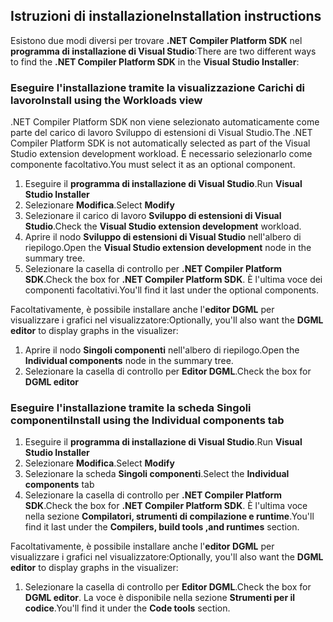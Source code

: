 ## <a name="installation-instructions"></a><span data-ttu-id="bb1e5-101">Istruzioni di installazione</span><span class="sxs-lookup"><span data-stu-id="bb1e5-101">Installation instructions</span></span> 

<span data-ttu-id="bb1e5-102">Esistono due modi diversi per trovare **.NET Compiler Platform SDK** nel **programma di installazione di Visual Studio**:</span><span class="sxs-lookup"><span data-stu-id="bb1e5-102">There are two different ways to find the **.NET Compiler Platform SDK** in the **Visual Studio Installer**:</span></span>

### <a name="install-using-the-workloads-view"></a><span data-ttu-id="bb1e5-103">Eseguire l'installazione tramite la visualizzazione Carichi di lavoro</span><span class="sxs-lookup"><span data-stu-id="bb1e5-103">Install using the Workloads view</span></span>

<span data-ttu-id="bb1e5-104">.NET Compiler Platform SDK non viene selezionato automaticamente come parte del carico di lavoro Sviluppo di estensioni di Visual Studio.</span><span class="sxs-lookup"><span data-stu-id="bb1e5-104">The .NET Compiler Platform SDK is not automatically selected as part of the Visual Studio extension development workload.</span></span> <span data-ttu-id="bb1e5-105">È necessario selezionarlo come componente facoltativo.</span><span class="sxs-lookup"><span data-stu-id="bb1e5-105">You must select it as an optional component.</span></span>

1. <span data-ttu-id="bb1e5-106">Eseguire il **programma di installazione di Visual Studio**.</span><span class="sxs-lookup"><span data-stu-id="bb1e5-106">Run **Visual Studio Installer**</span></span> 
1. <span data-ttu-id="bb1e5-107">Selezionare **Modifica**.</span><span class="sxs-lookup"><span data-stu-id="bb1e5-107">Select **Modify**</span></span> 
1. <span data-ttu-id="bb1e5-108">Selezionare il carico di lavoro **Sviluppo di estensioni di Visual Studio**.</span><span class="sxs-lookup"><span data-stu-id="bb1e5-108">Check the **Visual Studio extension development** workload.</span></span>
1. <span data-ttu-id="bb1e5-109">Aprire il nodo **Sviluppo di estensioni di Visual Studio** nell'albero di riepilogo.</span><span class="sxs-lookup"><span data-stu-id="bb1e5-109">Open the **Visual Studio extension development** node in the summary tree.</span></span>
1. <span data-ttu-id="bb1e5-110">Selezionare la casella di controllo per **.NET Compiler Platform SDK**.</span><span class="sxs-lookup"><span data-stu-id="bb1e5-110">Check the box for **.NET Compiler Platform SDK**.</span></span> <span data-ttu-id="bb1e5-111">È l'ultima voce dei componenti facoltativi.</span><span class="sxs-lookup"><span data-stu-id="bb1e5-111">You'll find it last under the optional components.</span></span>

<span data-ttu-id="bb1e5-112">Facoltativamente, è possibile installare anche l'**editor DGML** per visualizzare i grafici nel visualizzatore:</span><span class="sxs-lookup"><span data-stu-id="bb1e5-112">Optionally, you'll also want the **DGML editor** to display graphs in the visualizer:</span></span>

1. <span data-ttu-id="bb1e5-113">Aprire il nodo **Singoli componenti** nell'albero di riepilogo.</span><span class="sxs-lookup"><span data-stu-id="bb1e5-113">Open the **Individual components** node in the summary tree.</span></span>
1. <span data-ttu-id="bb1e5-114">Selezionare la casella di controllo per **Editor DGML**.</span><span class="sxs-lookup"><span data-stu-id="bb1e5-114">Check the box for **DGML editor**</span></span>

### <a name="install-using-the-individual-components-tab"></a><span data-ttu-id="bb1e5-115">Eseguire l'installazione tramite la scheda Singoli componenti</span><span class="sxs-lookup"><span data-stu-id="bb1e5-115">Install using the Individual components tab</span></span>

1. <span data-ttu-id="bb1e5-116">Eseguire il **programma di installazione di Visual Studio**.</span><span class="sxs-lookup"><span data-stu-id="bb1e5-116">Run **Visual Studio Installer**</span></span> 
1. <span data-ttu-id="bb1e5-117">Selezionare **Modifica**.</span><span class="sxs-lookup"><span data-stu-id="bb1e5-117">Select **Modify**</span></span> 
1. <span data-ttu-id="bb1e5-118">Selezionare la scheda **Singoli componenti**.</span><span class="sxs-lookup"><span data-stu-id="bb1e5-118">Select the **Individual components** tab</span></span> 
1. <span data-ttu-id="bb1e5-119">Selezionare la casella di controllo per **.NET Compiler Platform SDK**.</span><span class="sxs-lookup"><span data-stu-id="bb1e5-119">Check the box for **.NET Compiler Platform SDK**.</span></span> <span data-ttu-id="bb1e5-120">È l'ultima voce nella sezione **Compilatori, strumenti di compilazione e runtime**.</span><span class="sxs-lookup"><span data-stu-id="bb1e5-120">You'll find it last under the **Compilers, build tools ,and runtimes** section.</span></span>

<span data-ttu-id="bb1e5-121">Facoltativamente, è possibile installare anche l'**editor DGML** per visualizzare i grafici nel visualizzatore:</span><span class="sxs-lookup"><span data-stu-id="bb1e5-121">Optionally, you'll also want the **DGML editor** to display graphs in the visualizer:</span></span>

1. <span data-ttu-id="bb1e5-122">Selezionare la casella di controllo per **Editor DGML**.</span><span class="sxs-lookup"><span data-stu-id="bb1e5-122">Check the box for **DGML editor**.</span></span> <span data-ttu-id="bb1e5-123">La voce è disponibile nella sezione **Strumenti per il codice**.</span><span class="sxs-lookup"><span data-stu-id="bb1e5-123">You'll find it under the **Code tools** section.</span></span>

